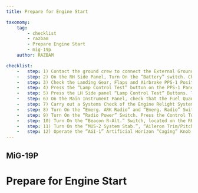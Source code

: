 ```yaml
---
title: Prepare for Engine Start

taxonomy:
    tag:
        - checklist
        - razbam
        - Prepare Engine Start
        - mig-19p
    author: RAZBAM

checklist:
    -   step: 1) Contact the ground crew to connect the External Ground Power.
    -   step: 2) On the RH Side Panel, Turn On the “Battery” switch. Check the Voltmeter, on the Main Instrument Panel, is reading 28 V (if the Aircraft Batteries are the only power source, it will indicate 24 V). The Warning Lamps “Oil” for both the LH and RH Engines, “Right Generator” and “Left Generator”, “Low Hydraulic Pressure”, located on the Main Instrument Panel and Lamps “Fuel Tank 2” and “Fuel Tanks 3, 4”, located on the RH Side Panel should be illuminated.
    -   step: 3) Check the Landing Gear, Flaps and Airbrake PPS-1 Position Indication Panel and confirm that the three Green Landing Gear Down lights are illuminated.
    -   step: 4) Press the “Lamp Control Test” button on the PPS-1 Panel and confirm that all the PPS-1 Panel lights are illuminated whilst button is pressed.
    -   step: 5) Press the LH Side panel “Lamp Control Test” Buttons. The Green Lamps for Fuel Tanks 2, 3, 4 and the Red “Fire” Lamp should illuminate.
    -   step: 6) On the Main Instrument Panel, check that the Fuel Quantity Indicator is showing the correct quantity for the Aircraft Fuel Status. The Indicator must be at 1,400 Liters and none of the Green Fuel Tank Lamps should be ON. The Red Warning Lamps “Tank 1” and “Rest 550” on the Warning Panel should be not be illuminated.
    -   step: 7) Carry out a Systems Check of the Engine Relight System used for restarting the Engines in-flight.<br />Operate the “Air Re-Light” Start Switches for 2-3 seconds.<br />The Red Air Re-Light System Lamps, on the Main Instrument Panel, should illuminate and the sound of the Engine Ignition System should be heard.<br />NOTE Make sure to turn Off both “Air Re-Light” Start Switches afterwards and close their protective caps.
    -   step: 8) Turn On the “Emerg. ARK Radio” and “Emerg. Radio” Switches, located on the RH Side Panel.
    -   step: 9) Turn On the “Radio Power” Switch. Press the Control Tower Frequency selector button and request permission for Engine Start.
    -   step: 10) Turn On the “Beacon R-Alt.” Switch, located on the RH Side Panel. Select the desired Radio Altimeter Minimum Height setting with the selector knob on the LH Side Vertical Panel.
    -   step: 11) Turn On the “MUS-2 System Stab.”, “Aileron Trim/Pitch Trim” and “GIK AGI” switches, located on the RH Side Panel.
    -   step: 12) Operate the “AGI-1” Artificial Horizon “Caging” Knob and press the “GIK-1” Compass Alignment Button on the Main Instrument Panel for 3 seconds if ambient temperature is above 30 oC, or for 5 seconds if it is below 30 oC.<br />After 2-3 minutes both Instruments will show the correct aircraft heading and attitude.<br />NOTE If the Engines are to be started using the Aircraft Battery, do not connect any electrical consumers apart from Fuel Tank No. 1 Pump and Generators until both Engines are at Idle RPM.<br />The Battery allows for 3 consecutive Engine starts.
---
```


## MiG-19P 
Prepare for Engine Start
==
